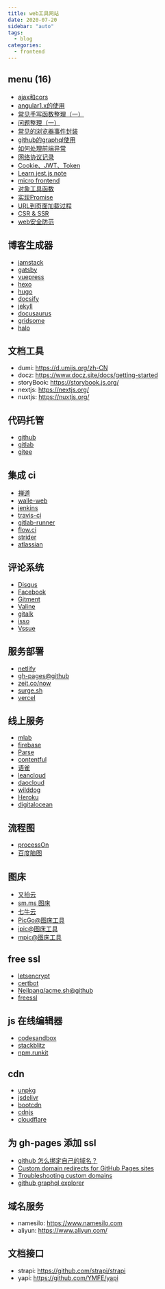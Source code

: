 ```yaml
---
title: web工具网站
date: 2020-07-20
sidebar: "auto"
tags:
  - blog
categories:
  - frontend
---
```


<!-- dirToc -->

## menu (16)

- [ajax和cors](./ajax.md)
- [angular1.x的使用](./angular1.x.md)
- [常见手写函数整理（一）](./custom-fn-01.md)
- [问题整理（一）](./custom-fq-01.md)
- [常见的浏览器事件封装](./event.md)
- [github的graphql使用](./graphql-github.md)
- [如何处理前端异常](./handleError.md)
- [网络协议记录](./http.md)
- [Cookie、JWT、Token](./jwt.md)
- [Learn jest.js note](./learn-jest.md)
- [micro frontend](./micro-frontend.md)
- [对象工具函数](./object-clone.md)
- [实现Promise](./promise.md)
- [URL到页面加载过程](./render-html.md)
- [CSR & SSR](./scr-ssr.md)
- [web安全防范](./web-xss.md)

<!-- dirToc -->

## 博客生成器

- [jamstack](https://jamstack.org/generators/)
- [gatsby](https://www.gatsbyjs.org/)
- [vuepress](https://github.com/vuejs/vuepress)
- [hexo](https://hexo.io/zh-cn/index.html)
- [hugo](https://github.com/stkevintan/canoe-blog)
- [docsify](https://github.com/docsifyjs/docsify/)
- [jekyll](https://www.jekyll.com.cn/)
- [docusaurus](https://docusaurus.io/)
- [gridsome](https://gridsome.org/docs/)
- [halo](https://github.com/halo-dev/halo)

## 文档工具

- dumi: https://d.umijs.org/zh-CN
- docz: https://www.docz.site/docs/getting-started
- storyBook: https://storybook.js.org/
- nextjs: https://nextjs.org/
- nuxtjs: https://nuxtjs.org/

## 代码托管

- [github](https://github.com/)
- [gitlab](https://gitlab.com/)
- [gitee](https://gitee.com/)

## 集成 ci

- [禅道](https://www.zentao.net/)
- [walle-web](https://github.com/meolu/walle-web)
- [jenkins](https://jenkins.io/)
- [travis-ci](https://github.com/travis-ci/travis-ci)
- [gitlab-runner](https://docs.gitlab.com/runner/install/)
- [flow.ci](https://github.com/FlowCI/docs/blob/master/intro_base.md)
- [strider](https://github.com/Strider-CD/strider)
- [atlassian](https://www.atlassian.com/zh)

## 评论系统

- [Disqus](https://disqus.com/)
- [Facebook](https://developers.facebook.com/docs/plugins/comments?locale=zh_CN)
- [Gitment](https://github.com/imsun/gitment)
- [Valine](https://github.com/xCss/Valine)
- [gitalk](https://github.com/gitalk/gitalk)
- [isso](https://github.com/posativ/isso)
- [Vssue](https://github.com/meteorlxy/vssue)

## 服务部署

- [netlify](https://www.netlify.com/)
- [gh-pages@github](https://pages.github.com/)
- [zeit.co/now](https://zeit.co/now)
- [surge.sh](https://surge.sh/)
- [vercel](https://vercel.com)

## 线上服务

- [mlab](https://mlab.com/)
- [firebase](https://firebase.google.com/?hl=zh-cn)
- [Parse](https://parseplatform.org/)
- [contentful](https://www.contentful.com/)
- [语雀](https://www.yuque.com/)
- [leancloud](https://leancloud.cn/)
- [daocloud](https://www.daocloud.io/)
- [wilddog](https://www.wilddog.com/)
- [Heroku](https://www.heroku.com/)
- [digitalocean](https://www.digitalocean.com/)

## 流程图

- [processOn](https://www.processon.com/)
- [百度脑图](http://naotu.baidu.com/)

## 图床

- [又拍云](https://www.upyun.com/)
- [sm.ms 图床](https://sm.ms/)
- [七牛云](https://www.qiniu.com)
- [PicGo@图床工具](https://github.com/Molunerfinn/PicGo)
- [ipic@图床工具](https://itunes.apple.com/cn/app/id1101244278?mt=12)
- [mpic@图床工具](http://mpic.lzhaofu.cn/)

## free ssl

- [letsencrypt](https://letsencrypt.org/)
- [certbot](https://certbot.eff.org/)
- [Neilpang/acme.sh@github](https://github.com/Neilpang/acme.sh)
- [freessl](https://freessl.cn/)

## js 在线编辑器

- [codesandbox](https://codesandbox.io/)
- [stackblitz](https://stackblitz.com)
- [npm.runkit](https://npm.runkit.com)

## cdn

- [unpkg](https://unpkg.com/#/)
- [jsdelivr](https://www.jsdelivr.com/)
- [bootcdn](https://www.bootcdn.cn/)
- [cdnjs](https://cdnjs.com/)
- [cloudflare](https://www.cloudflare.com/)

## 为 gh-pages 添加 ssl

- [github 怎么绑定自己的域名？](https://www.zhihu.com/question/31377141)
- [Custom domain redirects for GitHub Pages sites](https://help.github.com/articles/custom-domain-redirects-for-github-pages-sites/)
- [Troubleshooting custom domains](https://help.github.com/articles/troubleshooting-custom-domains/)
- [github graphql explorer](https://developer.github.com/v4/explorer/)

## 域名服务

- namesilo: https://www.namesilo.com
- aliyun: https://www.aliyun.com/

## 文档接口

- strapi: https://github.com/strapi/strapi
- yapi: https://github.com/YMFE/yapi
